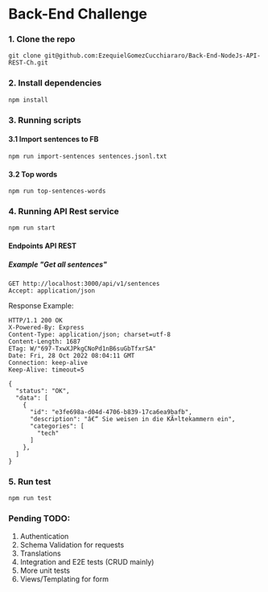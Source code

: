 # Back-End Challenge

### 1. Clone the repo
`git clone git@github.com:EzequielGomezCucchiararo/Back-End-NodeJs-API-REST-Ch.git`

### 2. Install dependencies
`npm install`

### 3. Running scripts

#### 3.1 Import sentences to FB
`npm run import-sentences sentences.jsonl.txt`

#### 3.2 Top words
`npm run top-sentences-words`

### 4. Running API Rest service
`npm run start`

#### Endpoints API REST

##### Example "Get all sentences"
```
GET http://localhost:3000/api/v1/sentences
Accept: application/json
```

Response Example:

```
HTTP/1.1 200 OK
X-Powered-By: Express
Content-Type: application/json; charset=utf-8
Content-Length: 1687
ETag: W/"697-TxwXJPkgCNoPd1nB6suGbTfxrSA"
Date: Fri, 28 Oct 2022 08:04:11 GMT
Connection: keep-alive
Keep-Alive: timeout=5

{
  "status": "OK",
  "data": [
    {
      "id": "e3fe698a-d04d-4706-b839-17ca6ea9bafb",
      "description": "â€“ Sie weisen in die KÃ¤ltekammern ein",
      "categories": [
        "tech"
      ]
    },
  ]
}
```

### 5. Run test
`npm run test`


### Pending TODO:
1. Authentication
2. Schema Validation for requests
3. Translations
4. Integration and E2E tests (CRUD mainly)
5. More unit tests
6. Views/Templating for form
